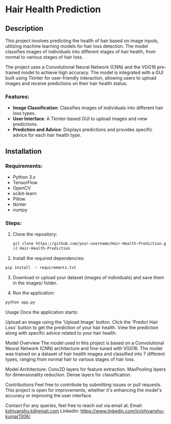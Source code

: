 # Hair Health Prediction

## Description
This project involves predicting the health of hair based on image inputs, utilizing machine learning models for hair loss detection. The model classifies images of individuals into different stages of hair health, from normal to various stages of hair loss.

The project uses a Convolutional Neural Network (CNN) and the VGG16 pre-trained model to achieve high accuracy. The model is integrated with a GUI built using Tkinter for user-friendly interaction, allowing users to upload images and receive predictions on their hair health status.

### Features:
- **Image Classification**: Classifies images of individuals into different hair loss types.
- **User Interface**: A Tkinter-based GUI to upload images and view predictions.
- **Prediction and Advice**: Displays predictions and provides specific advice for each hair health type.

## Installation

### Requirements:
- Python 3.x
- TensorFlow
- OpenCV
- scikit-learn
- Pillow
- tkinter
- numpy

### Steps:
1. Clone the repository:
   ```bash
   git clone https://github.com/your-username/Hair-Health-Prediction.git
   cd Hair-Health-Prediction

2. Install the required dependencies:

```bash
pip install -r requirements.txt
```
3. Download or upload your dataset (images of individuals) and save them in the images/ folder.

4. Run the application:

```bash
python app.py
```

Usage
Once the application starts:

Upload an image using the 'Upload Image' button.
Click the 'Predict Hair Loss' button to get the prediction of your hair health.
View the prediction along with specific advice related to your hair health.

Model Overview
The model used in this project is based on a Convolutional Neural Network (CNN) architecture and fine-tuned with VGG16. The model was trained on a dataset of hair health images and classified into 7 different types, ranging from normal hair to various stages of hair loss.

Model Architecture:
Conv2D layers for feature extraction.
MaxPooling layers for dimensionality reduction.
Dense layers for classification.

Contributions
Feel free to contribute by submitting issues or pull requests. This project is open for improvements, whether it's enhancing the model's accuracy or improving the user interface.

Contact
For any queries, feel free to reach out via email at:
Email: kshivanshu.k@gmail.com
LinkedIn: https://www.linkedin.com/in/shivanshu-kumar1306/

